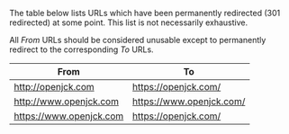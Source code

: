 The table below lists URLs which have been permanently redirected (301
redirected) at some point. This list is not necessarily exhaustive.

All *From* URLs should be considered unusable except to permanently redirect to
the corresponding *To* URLs.

<table>
    <thead>
        <tr>
            <th>From</th>
            <th>To</th>
        </tr>
    </thead>
    <tbody>
        <tr>
            <td><a href="http://openjck.com">http://openjck.com</a></td>
            <td><a href="https://openjck.com/">https://openjck.com/</a></td>
        </tr>
        <tr>
            <td><a href="http://www.openjck.com">http://www.openjck.com</a></td>
            <td><a href="https://www.openjck.com/">https://www.openjck.com/</a></td>
        </tr>
        <tr>
            <td><a href="https://www.openjck.com">https://www.openjck.com</a></td>
            <td><a href="https://openjck.com/">https://openjck.com/</a></td>
        </tr>
    </tbody>
</table>
